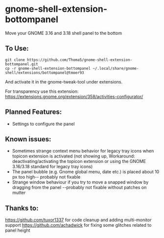 # gnome-shell-extension-bottompanel
Move your GNOME 3.16 and 3.18 shell panel to the bottom

## To Use:
```
git clone https://github.com/Thoma5/gnome-shell-extension-bottompanel.git
cp -r gnome-shell-extension-bottompanel ~/.local/share/gnome-shell/extensions/bottompanel@tmoer93
```
And activate it in the gnome-tweak-tool under extensions.

For transparency use this extension:
https://extensions.gnome.org/extension/358/activities-configurator/
## Planned Features:
+ Settings to configure the panel

## Known issues:
+ Sometimes strange context menu behavior for legacy tray icons when topicon extension is activated (not showing up, Workaround: deactivating/activating the topicon extension or using the GNOME 3.16/3.18 standard for legacy tray icons)
+ The panel bubble (e.g. Gnome global menu, date etc.) is placed about 10 px too high-- probably not fixable
+ Strange window behaviour if you try to move a snapped window by dragging from the panel --probably not fixable without patches on mutter

## Thanks to:
https://github.com/tuxor1337 for code cleanup and adding multi-monitor support
https://github.com/achadwick for fixing some glitches related to panel height
